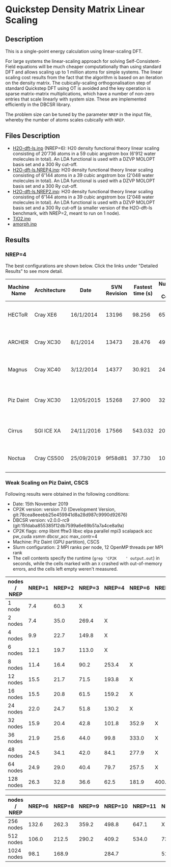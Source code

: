 # Quickstep Density Matrix Linear Scaling

## Description

This is a single-point energy calculation using linear-scaling DFT.

For large systems the linear-scaling approach for solving Self-Consistent-Field
equations will be much cheaper computationally than using standard DFT and allows
scaling up to 1 million atoms for simple systems. The linear scaling cost results
from the fact that the algorithm is based on an iteration on the density matrix.
The cubically-scaling orthogonalisation step of standard Quickstep DFT using OT
is avoided and the key operation is sparse matrix-matrix multiplications, which
have a number of non-zero entries that scale linearly with system size.
These are implemented efficiently in the DBCSR library.

The problem size can be tuned by the parameter `NREP` in the input file, whereby
the number of atoms scales cubically with `NREP`.

## Files Description

- [H2O-dft-ls.inp](H2O-dft-ls.inp) (NREP=6): H20 density functional theory
  linear scaling consisting of 20'736 atoms in a 59 cubic angstrom box (6'912
  water molecules in total). An LDA functional is used with a DZVP MOLOPT basis
  set and a 300 Ry cut-off.
- [H2O-dft-ls.NREP4.inp](H2O-dft-ls.NREP4.inp): H20 density functional theory
  linear scaling consisting of 6'144 atoms in a 39 cubic angstrom box (2'048
  water molecules in total). An LDA functional is used with a DZVP MOLOPT basis
  set and a 300 Ry cut-off.
- [H2O-dft-ls.NREP2.inp](H2O-dft-ls.NREP2.inp): H20 density functional theory
  linear scaling consisting of 6'144 atoms in a 39 cubic angstrom box (2'048
  water molecules in total). An LDA functional is used with a DZVP MOLOPT basis
  set and a 300 Ry cut-off (a smaller version of the H2O-dft-ls benchmark, with
  NREP=2, meant to run on 1 node).
- [TiO2.inp](TiO2.inp)
- [amorph.inp](amorph.inp)

## Results

### NREP=4

The best configurations are shown below.
Click the links under "Detailed Results" to see more detail.

| Machine Name | Architecture | Date       | SVN Revision | Fastest time (s) | Number of Cores | Number of Threads                  | Detailed Results                                                              |
| ------------ | ------------ | ---------- | ------------ | ---------------- | --------------- | ---------------------------------- | ----------------------------------------------------------------------------- |
| HECToR       | Cray XE6     | 16/1/2014  | 13196        | 98.256           | 65536           | 8 OMP threads per MPI task         | [hector-h2o-dft-ls](https://www.cp2k.org/performance:hector-h2o-dft-ls)       |
| ARCHER       | Cray XC30    | 8/1/2014   | 13473        | 28.476           | 49152           | 4 OMP threads per MPI task         | [archer-h2o-dft-ls](https://www.cp2k.org/performance:archer-h2o-dft-ls)       |
| Magnus       | Cray XC40    | 3/12/2014  | 14377        | 30.921           | 24576           | 2 OMP threads per MPI task         | [magnus-h2o-dft-ls](https://www.cp2k.org/performance:magnus-h2o-dft-ls)       |
| Piz Daint    | Cray XC30    | 12/05/2015 | 15268        | 27.900           | 32768           | 2 OMP threads per MPI task, no GPU | [piz-daint-h2o-dft-ls](https://www.cp2k.org/performance:piz-daint-h2o-dft-ls) |
| Cirrus       | SGI ICE XA   | 24/11/2016 | 17566        | 543.032          | 2016            | 2 OMP threads per MPI task         | [cirrus-h2o-dft-ls](https://www.cp2k.org/performance:cirrus-h2o-dft-ls)       |
| Noctua       | Cray CS500   | 25/09/2019 | 9f58d81      | 37.730           | 10240           | 10 OMP threads per MPI task        | [noctua-h2o-dft-ls](https://www.cp2k.org/performance:noctua-h2o-dft-ls)       |

### Weak Scaling on Piz Daint, CSCS

Following results were obtained in the following conditions:

- Date: 15th November 2019
- CP2K version: version 7.0 (Development Version, git:78cea8eeebb25e459941d8a28d987c9990d92676)
- DBCSR version: v2.0.0-rc9 (git:15fdaba855385f12db7599a6e69b51a7a4ce8a9a)
- CP2K flags: omp libint fftw3 libxc elpa parallel mpi3 scalapack acc pw_cuda
  xsmm dbcsr_acc max_contr=4
- Machine: Piz Daint (GPU partition), CSCS
- Slurm configuration: 2 MPI ranks per node, 12 OpenMP threads per MPI rank
- The cell contents specify the runtime (`grep 'CP2K    ' output.out`) in seconds,
  while the cells marked with an `X` crashed with out-of-memory errors, and the
  cells left empty weren't measured.

| nodes / NREP | NREP=1 | NREP=2 | NREP=3 | NREP=4 | NREP=6 | NREP=8 | NREP=9 |
| ------------ | ------ | ------ | ------ | ------ | ------ | ------ | ------ |
| 1 node       | 7.4    | 60.3   | X      |        |        |        |        |
| 2 nodes      | 7.4    | 35.0   | 269.4  | X      |        |        |        |
| 4 nodes      | 9.9    | 22.7   | 149.8  | X      |        |        |        |
| 6 nodes      | 12.1   | 19.7   | 113.0  | X      |        |        |        |
| 8 nodes      | 11.4   | 16.4   | 90.2   | 253.4  | X      |        |        |
| 12 nodes     | 15.5   | 21.7   | 71.5   | 193.8  | X      |        |        |
| 16 nodes     | 15.5   | 20.8   | 61.5   | 159.2  | X      |        |        |
| 24 nodes     | 22.0   | 24.7   | 51.8   | 130.2  | X      |        |        |
| 32 nodes     | 15.9   | 20.4   | 42.8   | 101.8  | 352.9  | X      |        |
| 36 nodes     | 21.9   | 25.6   | 44.0   | 99.8   | 333.0  | X      |        |
| 48 nodes     | 24.5   | 34.1   | 42.0   | 84.1   | 277.9  | X      |        |
| 64 nodes     | 24.9   | 29.0   | 40.4   | 79.7   | 257.5  | X      |        |
| 128 nodes    | 26.3   | 32.8   | 36.6   | 62.5   | 181.9  | 400.6  | X      |

| nodes / NREP | NREP=6 | NREP=8 | NREP=9 | NREP=10 | NREP=11 | NREP=12 | NREP=13 | NREP=14 | NREP=16 | NREP=18 | NREP=19 | NREP=20 |
| ------------ | ------ | ------ | ------ | ------- | ------- | ------- | ------- | ------- | ------- | ------- | ------- | ------- |
| 256 nodes    | 132.6  | 262.3  | 359.2  | 498.8   | 647.1   | X       |         |         |         |         |         |         |
| 512 nodes    | 106.0  | 212.5  | 290.2  | 409.2   | 534.0   | 732.3   | 875.2   | 1030.1  | X       |         |         |         |
| 1024 nodes   | 98.1   | 168.9  |        | 284.7   |         | 510.8   |         | 786.5   | 1161.1  | 1607.3  | 1872.8  | X       |
